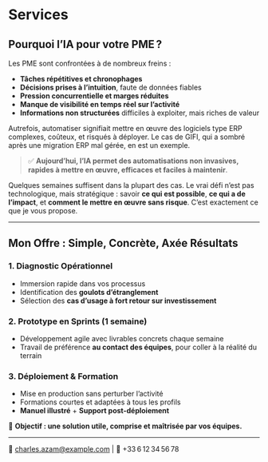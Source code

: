 # Services

## Pourquoi l’IA pour votre PME ?

Les PME sont confrontées à de nombreux freins :

* **Tâches répétitives et chronophages**
* **Décisions prises à l’intuition**, faute de données fiables
* **Pression concurrentielle et marges réduites**
* **Manque de visibilité en temps réel sur l’activité**
* **Informations non structurées** difficiles à exploiter, mais riches de valeur

Autrefois, automatiser signifiait mettre en œuvre des logiciels type ERP complexes, coûteux, et risqués à déployer. Le cas de GIFI, qui a sombré après une migration ERP mal gérée, en est un exemple.

> ✅ **Aujourd’hui, l’IA permet des automatisations **non invasives**, rapides à mettre en œuvre, efficaces et faciles à maintenir**.

Quelques semaines suffisent dans la plupart des cas. Le vrai défi n’est pas technologique, mais stratégique : savoir **ce qui est possible**, **ce qui a de l’impact**, et **comment le mettre en œuvre sans risque**. C’est exactement ce que je vous propose.

---

## Mon Offre : Simple, Concrète, Axée Résultats

### 1. Diagnostic Opérationnel

* Immersion rapide dans vos processus
* Identification des **goulots d’étranglement**
* Sélection des **cas d’usage à fort retour sur investissement**

### 2. Prototype en Sprints (1 semaine)

* Développement agile avec livrables concrets chaque semaine
* Travail de préférence **au contact des équipes**, pour coller à la réalité du terrain

### 3. Déploiement & Formation

* Mise en production sans perturber l’activité
* Formations courtes et adaptées à tous les profils
* **Manuel illustré** + **Support post-déploiement**

🎯 **Objectif : une solution utile, comprise et maîtrisée par vos équipes.**

---

📧 [charles.azam@example.com](mailto:charles.azam@example.com) | 📱 +33 6 12 34 56 78

